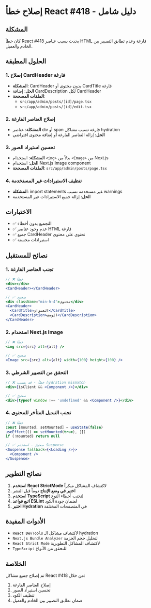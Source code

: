 # إصلاح خطأ React #418 - دليل شامل

## المشكلة
كان خطأ React #418 يحدث بسبب عناصر HTML فارغة وعدم تطابق التصيير بين الخادم والعميل.

## الحلول المطبقة

### 1. إصلاح CardHeader فارغة
- **المشكلة**: CardHeader بدون محتوى أو CardTitle فارغة
- **الحل**: إضافة CardDescription لكل CardHeader
- **الملفات المصححة**: 
  - `src/app/admin/posts/[id]/page.tsx`
  - `src/app/admin/posts/[id]/edit.tsx`

### 2. إصلاح العناصر الفارغة
- **المشكلة**: عناصر div أو span فارغة تسبب مشاكل hydration
- **الحل**: إزالة العناصر الفارغة أو إضافة محتوى افتراضي

### 3. تحسين استيراد الصور
- **المشكلة**: استخدام `<img>` بدلاً من `<Image>` من Next.js
- **الحل**: استخدام Next.js Image component
- **الملفات المصححة**: `src/app/admin/posts/page.tsx`

### 4. تنظيف الاستيرادات غير المستخدمة
- **المشكلة**: import statements غير مستخدمة تسبب warnings
- **الحل**: إزالة جميع الاستيرادات غير المستخدمة

## الاختبارات
- ✅ التجميع بدون أخطاء
- ✅ عدم وجود عناصر HTML فارغة
- ✅ جميع CardHeader تحتوي على محتوى
- ✅ استيرادات محسنة

## نصائح للمستقبل

### 1. تجنب العناصر الفارغة
```jsx
// ❌ خطأ
<div></div>
<CardHeader></CardHeader>

// ✅ صحيح
<div className="min-h-4">محتوى</div>
<CardHeader>
  <CardTitle>العنوان</CardTitle>
  <CardDescription>الوصف</CardDescription>
</CardHeader>
```

### 2. استخدام Next.js Image
```jsx
// ❌ خطأ
<img src={src} alt={alt} />

// ✅ صحيح  
<Image src={src} alt={alt} width={100} height={100} />
```

### 3. التحقق من التصيير الشرطي
```jsx
// ❌ خطأ - قد يسبب hydration mismatch
<div>{isClient && <Component />}</div>

// ✅ صحيح
<div>{typeof window !== 'undefined' && <Component />}</div>
```

### 4. تجنب التبديل المتأخر للمحتوى
```jsx
// ❌ خطأ
const [mounted, setMounted] = useState(false)
useEffect(() => setMounted(true), [])
if (!mounted) return null

// ✅ صحيح - استخدم Suspense
<Suspense fallback={<Loading />}>
  <Component />
</Suspense>
```

## نصائح التطوير

1. **استخدم React StrictMode** لاكتشاف المشاكل مبكراً
2. **اختبر في وضع الإنتاج** دوماً قبل النشر
3. **استخدم TypeScript** لتجنب أخطاء النوع
4. **اتبع قواعد ESLint** لضمان جودة الكود
5. **اختبر Hydration** في المتصفحات المختلفة

## الأدوات المفيدة

- `React DevTools` لاكتشاف مشاكل الـ hydration
- `Next.js Bundle Analyzer` لتحليل حجم الحزمة
- `React Strict Mode` لاكتشاف المشاكل التطويرية
- `TypeScript` للتحقق من الأنواع

## الخلاصة
تم إصلاح جميع مشاكل React #418 من خلال:
1. إصلاح العناصر الفارغة
2. تحسين استيراد الصور  
3. تنظيف الكود
4. ضمان تطابق التصيير بين الخادم والعميل
